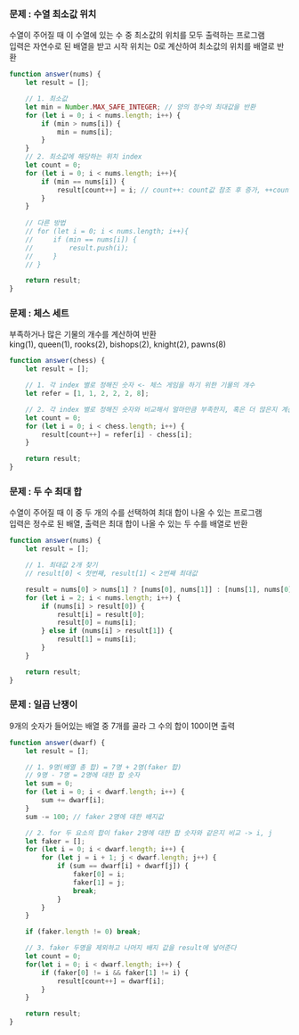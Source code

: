 ### 문제 : 수열 최소값 위치
수열이 주어질 때 이 수열에 있는 수 중 최소값의 위치를 모두 출력하는 프로그램<br>
입력은 자연수로 된 배열을 받고 시작 위치는 0로 계산하여 최소값의 위치를 배열로 반환
```js
function answer(nums) {
    let result = [];

    // 1. 최소값
    let min = Number.MAX_SAFE_INTEGER; // 양의 정수의 최대값을 반환
    for (let i = 0; i < nums.length; i++) {
        if (min > nums[i]) {
            min = nums[i];
        }
    }
    // 2. 최소값에 해당하는 위치 index
    let count = 0;
    for (let i = 0; i < nums.length; i++){
        if (min == nums[i]) {
            result[count++] = i; // count++: count값 참조 후 증가, ++count: 선 증가 count 값 참조
        }
    }
    
    // 다른 방법
    // for (let i = 0; i < nums.length; i++){
    //     if (min == nums[i]) {
    //         result.push(i);
    //     }
    // }

    return result;
}
```

### 문제 : 체스 세트
부족하거나 많은 기물의 개수를 계산하여 반환<br>
king(1), queen(1), rooks(2), bishops(2), knight(2), pawns(8)
```js
function answer(chess) {
    let result = [];

    // 1. 각 index 별로 정해진 숫자 <- 체스 게임을 하기 위한 기물의 개수
    let refer = [1, 1, 2, 2, 2, 8];

    // 2. 각 index 별로 정해진 숫자와 비교해서 얼마만큼 부족한지, 혹은 더 많은지 계산하여 result 배열에 업데이트
    let count = 0;
    for (let i = 0; i < chess.length; i++) {
        result[count++] = refer[i] - chess[i];
    }

    return result;
}
```

### 문제 : 두 수 최대 합
수열이 주어질 때 이 중 두 개의 수를 선택하여 최대 합이 나올 수 있는 프로그램<br>
입력은 정수로 된 배열, 출력은 최대 합이 나올 수 있는 두 수를 배열로 반환
```js
function answer(nums) {
    let result = [];

    // 1. 최대값 2개 찾기
    // result[0] < 첫번째, result[1] < 2번째 최대값

    result = nums[0] > nums[1] ? [nums[0], nums[1]] : [nums[1], nums[0]];
    for (let i = 2; i < nums.length; i++) {
        if (nums[i] > result[0]) {
            result[i] = result[0];
            result[0] = nums[i];
        } else if (nums[i] > result[1]) {
            result[1] = nums[i];
        }
    }

    return result;
}
```

### 문제 : 일곱 난쟁이
9개의 숫자가 들어있는 배열 중 7개를 골라 그 수의 합이 100이면 출력
```js
function answer(dwarf) {
    let result = [];

    // 1. 9명(배열 총 합) = 7명 + 2명(faker 합)
    // 9명 - 7명 = 2명에 대한 합 숫자
    let sum = 0;
    for (let i = 0; i < dwarf.length; i++) {
        sum += dwarf[i];
    }
    sum -= 100; // faker 2명에 대한 배지값

    // 2. for 두 요소의 합이 faker 2명에 대한 합 숫자와 같은지 비교 -> i, j
    let faker = [];
    for (let i = 0; i < dwarf.length; i++) {
        for (let j = i + 1; j < dwarf.length; j++) {
            if (sum == dwarf[i] + dwarf[j]) {
                faker[0] = i;
                faker[1] = j;
                break;
            }
        }
    }

    if (faker.length != 0) break;

    // 3. faker 두명을 제외하고 나머지 배지 값을 result에 넣어준다
    let count = 0;
    for(let i = 0; i < dwarf.length; i++) {
        if (faker[0] != i && faker[1] != i) {
            result[count++] = dwarf[i];
        }
    }

    return result;
}
```
